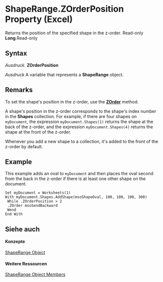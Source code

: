 
# ShapeRange.ZOrderPosition Property (Excel)

Returns the position of the specified shape in the z-order. Read-only  **Long**.Read-only


## Syntax

 _Ausdruck_. **ZOrderPosition**

 _Ausdruck_ A variable that represents a **ShapeRange** object.


## Remarks

To set the shape's position in the z-order, use the  **[ZOrder](3a2e8556-ddbf-312d-85a3-6cd5d2865499.md)** method.

A shape's position in the z-order corresponds to the shape's index number in the  **Shapes** collection. For example, if there are four shapes on `myDocument`, the expression  `myDocument.Shapes(1)` returns the shape at the back of the z-order, and the expression `myDocument.Shapes(4)` returns the shape at the front of the z-order.

Whenever you add a new shape to a collection, it's added to the front of the z-order by default.


## Example

This example adds an oval to  `myDocument` and then places the oval second from the back in the z-order if there is at least one other shape on the document.


```
Set myDocument = Worksheets(1) 
With myDocument.Shapes.AddShape(msoShapeOval, 100, 100, 100, 300) 
 While .ZOrderPosition > 2 
 .ZOrder msoSendBackward 
 Wend 
End With
```


## Siehe auch


#### Konzepte


[ShapeRange Object](e1b8229c-73a0-4a77-5e00-4bcec9032260.md)
#### Weitere Ressourcen


[ShapeRange Object Members](http://msdn.microsoft.com/library/1d1950c5-32ac-dfc0-8c19-07159a29a2a0%28Office.15%29.aspx)